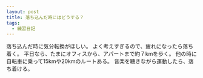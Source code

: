 ```yaml
---
layout: post
title: 落ち込んだ時にはどうする？
tags:
  - 練習日記
---
```


落ち込んだ時に気分転換がほしい。
よく考えすぎるので、疲れになったら落ち着く。
平日なら、たまにオフィスから、アパートまで約７kmを歩く。
他の時に自転車に乗って15kmや20kmのルートある。
音楽を聴きながら運動したら、落ち着ける。
